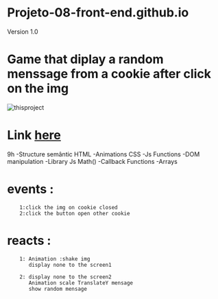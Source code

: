# Projeto-08-front-end.github.io
Version 1.0
# Game that diplay a random menssage from a cookie after click on the img

![thisproject](https://github.com/ThiagoMassenoMaciel/Projeto-08-front-end.github.io/blob/main/vid-gif.gif)
# Link [here](git@github.com:ThiagoMassenoMaciel/Projeto-08-front-end.github.io.git)
9h
-Structure semântic HTML
-Animations CSS
-Js Functions
-DOM manipulation 
-Library Js Math()
-Callback Functions
-Arrays

# events :
        1:click the img on cookie closed 
        2:click the button open other cookie
# reacts :
        1: Animation :shake img 
           display none to the screen1 

        2: display none to the screen2
           Animation scale TranslateY mensage 
           show random mensage
